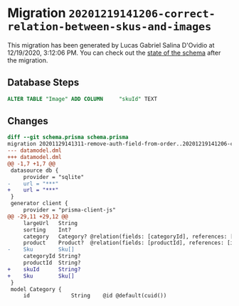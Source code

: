 # Migration `20201219141206-correct-relation-between-skus-and-images`

This migration has been generated by Lucas Gabriel Salina D'Ovidio at 12/19/2020, 3:12:06 PM.
You can check out the [state of the schema](./schema.prisma) after the migration.

## Database Steps

```sql
ALTER TABLE "Image" ADD COLUMN     "skuId" TEXT
```

## Changes

```diff
diff --git schema.prisma schema.prisma
migration 20201129141311-remove-auth-field-from-order..20201219141206-correct-relation-between-skus-and-images
--- datamodel.dml
+++ datamodel.dml
@@ -1,7 +1,7 @@
 datasource db {
     provider = "sqlite"
-    url = "***"
+    url = "***"
 }
 generator client {
     provider = "prisma-client-js"
@@ -29,11 +29,12 @@
     largeUrl   String
     sorting    Int?
     category   Category? @relation(fields: [categoryId], references: [id])
     product    Product?  @relation(fields: [productId], references: [id])
-    Sku        Sku[]
     categoryId String?
     productId  String?
+    skuId      String?
+    Sku        Sku[]
 }
 model Category {
     id             String    @id @default(cuid())
```


